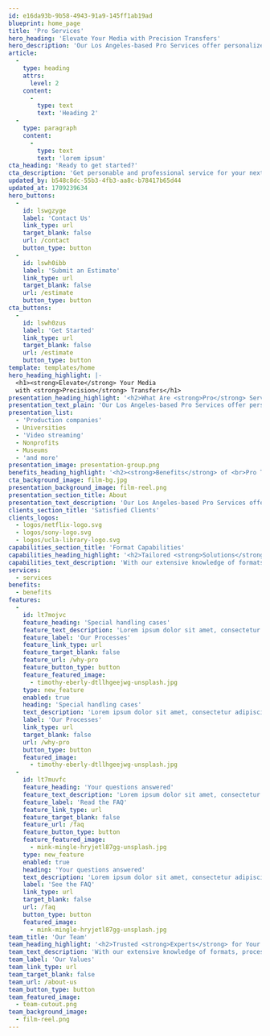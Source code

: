 ```yaml
---
id: e16da93b-9b58-4943-91a9-145ff1ab19ad
blueprint: home_page
title: 'Pro Services'
hero_heading: 'Elevate Your Media with Precision Transfers'
hero_description: 'Our Los Angeles-based Pro Services offer personalized, high-quality solutions for industry-focused requests. Let our dedicated team prepare your media collection for professional or archival use.'
article:
  -
    type: heading
    attrs:
      level: 2
    content:
      -
        type: text
        text: 'Heading 2'
  -
    type: paragraph
    content:
      -
        type: text
        text: 'lorem ipsum'
cta_heading: 'Ready to get started?'
cta_description: 'Get personable and professional service for your next media transfer project.'
updated_by: b548c8dc-55b3-4fb3-aa8c-b78417b65d44
updated_at: 1709239634
hero_buttons:
  -
    id: lswgzyge
    label: 'Contact Us'
    link_type: url
    target_blank: false
    url: /contact
    button_type: button
  -
    id: lswh0ibb
    label: 'Submit an Estimate'
    link_type: url
    target_blank: false
    url: /estimate
    button_type: button
cta_buttons:
  -
    id: lswh0zus
    label: 'Get Started'
    link_type: url
    target_blank: false
    url: /estimate
    button_type: button
template: templates/home
hero_heading_highlight: |-
  <h1><strong>Elevate</strong> Your Media
  with <strong>Precision</strong> Transfers</h1>
presentation_heading_highlight: '<h2>What Are <strong>Pro</strong> Services?</h2>'
presentation_text_plain: 'Our Los Angeles-based Pro Services offer personalized, high-quality solutions for industry-focused requests. Let our dedicated team prepare your media collection for professional or archival use.'
presentation_list:
  - 'Production companies'
  - Universities
  - 'Video streaming'
  - Nonprofits
  - Museums
  - 'and more'
presentation_image: presentation-group.png
benefits_heading_highlight: '<h2><strong>Benefits</strong> of <br>Pro Transfer <strong>Solutions</strong></h2>'
cta_background_image: film-bg.jpg
presentation_background_image: film-reel.png
presentation_section_title: About
presentation_text_description: 'Our Los Angeles-based Pro Services offer personalized, high-quality solutions for industry-focused requests. Let our dedicated team prepare your media collection for professional or archival use.'
clients_section_title: 'Satisfied Clients'
clients_logos:
  - logos/netflix-logo.svg
  - logos/sony-logo.svg
  - logos/ucla-library-logo.svg
capabilities_section_title: 'Format Capabilities'
capabilities_heading_highlight: '<h2>Tailored <strong>Solutions</strong> for <br><strong>Any</strong> Media Type</h2>'
capabilities_text_description: 'With our extensive knowledge of formats, processes, and techniques, we can help you with any type of transfer.'
services:
  - services
benefits:
  - benefits
features:
  -
    id: lt7mojvc
    feature_heading: 'Special handling cases'
    feature_text_description: 'Lorem ipsum dolor sit amet, consectetur adipiscing elit, sed do eiusmod tempor incididunt ut labore et dolore magna aliqua. Ut enim ad minim veniam'
    feature_label: 'Our Processes'
    feature_link_type: url
    feature_target_blank: false
    feature_url: /why-pro
    feature_button_type: button
    feature_featured_image:
      - timothy-eberly-dtllhgeejwg-unsplash.jpg
    type: new_feature
    enabled: true
    heading: 'Special handling cases'
    text_description: 'Lorem ipsum dolor sit amet, consectetur adipiscing elit, sed do eiusmod tempor incididunt ut labore et dolore magna aliqua. Ut enim ad minim veniam'
    label: 'Our Processes'
    link_type: url
    target_blank: false
    url: /why-pro
    button_type: button
    featured_image:
      - timothy-eberly-dtllhgeejwg-unsplash.jpg
  -
    id: lt7muvfc
    feature_heading: 'Your questions answered'
    feature_text_description: 'Lorem ipsum dolor sit amet, consectetur adipiscing elit, sed do eiusmod tempor incididunt ut labore et dolore magna aliqua. Ut enim ad minim veniam'
    feature_label: 'Read the FAQ'
    feature_link_type: url
    feature_target_blank: false
    feature_url: /faq
    feature_button_type: button
    feature_featured_image:
      - mink-mingle-hryjetl87gg-unsplash.jpg
    type: new_feature
    enabled: true
    heading: 'Your questions answered'
    text_description: 'Lorem ipsum dolor sit amet, consectetur adipiscing elit, sed do eiusmod tempor incididunt ut labore et dolore magna aliqua. Ut enim ad minim veniam'
    label: 'See the FAQ'
    link_type: url
    target_blank: false
    url: /faq
    button_type: button
    featured_image:
      - mink-mingle-hryjetl87gg-unsplash.jpg
team_title: 'Our Team'
team_heading_highlight: '<h2>Trusted <strong>Experts</strong> for Your <strong>Media</strong> Projects</h2>'
team_text_description: 'With our extensive knowledge of formats, processes, and techniques, we can help you with any type of transfer.'
team_label: 'Our Values'
team_link_type: url
team_target_blank: false
team_url: /about-us
team_button_type: button
team_featured_image:
  - team-cutout.png
team_background_image:
  - film-reel.png
---
```

